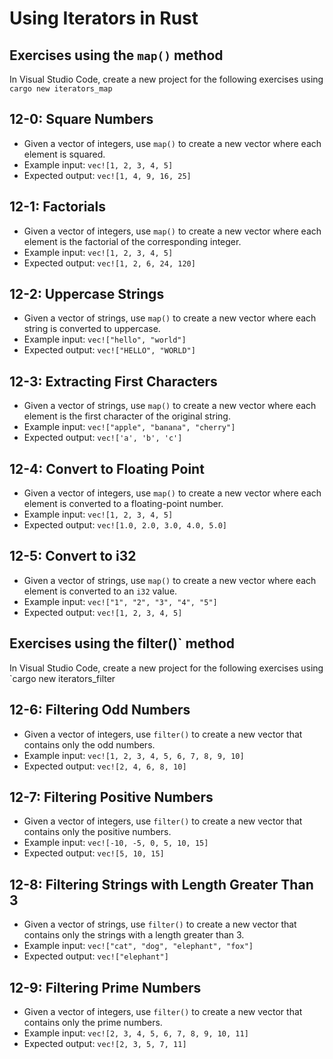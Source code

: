 # Using Iterators in Rust

## Exercises using the `map()` method

In Visual Studio Code, create a new project for the following exercises using `cargo new iterators_map`

## 12-0:  Square Numbers

   - Given a vector of integers, use `map()` to create a new vector where each element is squared.
   - Example input: `vec![1, 2, 3, 4, 5]`
   - Expected output: `vec![1, 4, 9, 16, 25]`

## 12-1: Factorials

   - Given a vector of integers, use `map()` to create a new vector where each element is the factorial of the corresponding integer.
   - Example input: `vec![1, 2, 3, 4, 5]`
   - Expected output: `vec![1, 2, 6, 24, 120]`

## 12-2:  Uppercase Strings

   - Given a vector of strings, use `map()` to create a new vector where each string is converted to uppercase.
   - Example input: `vec!["hello", "world"]`
   - Expected output: `vec!["HELLO", "WORLD"]`

## 12-3: Extracting First Characters

   - Given a vector of strings, use `map()` to create a new vector where each element is the first character of the original string.
   - Example input: `vec!["apple", "banana", "cherry"]`
   - Expected output: `vec!['a', 'b', 'c']`

## 12-4: Convert to Floating Point

   - Given a vector of integers, use `map()` to create a new vector where each element is converted to a floating-point number.
   - Example input: `vec![1, 2, 3, 4, 5]`
   - Expected output: `vec![1.0, 2.0, 3.0, 4.0, 5.0]`

## 12-5: Convert to i32

   - Given a vector of strings, use `map()` to create a new vector where each element is converted to an `i32` value.
   - Example input: `vec!["1", "2", "3", "4", "5"]`
   - Expected output: `vec![1, 2, 3, 4, 5]`

## Exercises using the filter()` method

In Visual Studio Code, create a new project for the following exercises using `cargo new iterators_filter

## 12-6: Filtering Odd Numbers

   - Given a vector of integers, use `filter()` to create a new vector that contains only the odd numbers.
   - Example input: `vec![1, 2, 3, 4, 5, 6, 7, 8, 9, 10]`
   - Expected output: `vec![2, 4, 6, 8, 10]`

## 12-7: Filtering Positive Numbers

   - Given a vector of integers, use `filter()` to create a new vector that contains only the positive numbers.
   - Example input: `vec![-10, -5, 0, 5, 10, 15]`
   - Expected output: `vec![5, 10, 15]`

## 12-8: Filtering Strings with Length Greater Than 3

   - Given a vector of strings, use `filter()` to create a new vector that contains only the strings with a length greater than 3.
   - Example input: `vec!["cat", "dog", "elephant", "fox"]`
   - Expected output: `vec!["elephant"]`

## 12-9: Filtering Prime Numbers

   - Given a vector of integers, use `filter()` to create a new vector that contains only the prime numbers.
   - Example input: `vec![2, 3, 4, 5, 6, 7, 8, 9, 10, 11]`
   - Expected output: `vec![2, 3, 5, 7, 11]`